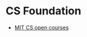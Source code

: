 # CS Foundation

- [MIT CS open courses](https://ocw.mit.edu/search/?d=Electrical%20Engineering%20and%20Computer%20Science&s=department_course_numbers.sort_coursenum)